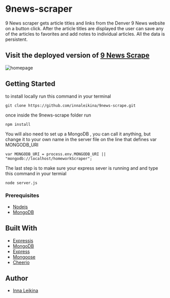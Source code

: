 # 9news-scraper

9 News scraper gets article titles and links from the Denver 9 News website on a button click. After the article titles are displayed the user can save any of the articles to favorites and add notes to individual articles. All the data is persistent.

## Visit the deployed version of [9 News Scrape](https://ancient-sierra-32891.herokuapp.com)

![homepage](scrape.gif)

## Getting Started
to install locally run this command in your terminal
```
git clone https://github.com/innaleikina/9news-scrape.git
```
once inside the 9news-scrape folder run 
```
npm install
```

You will also need to set up a MongoDB , you can call it anything, but change it to your own name in the server file on the line that defines var MONGODB_URI

```
var MONGODB_URI = process.env.MONGODB_URI || "mongodb://localhost/homeworkScraper";
```

The last step is to make sure your express sever is running and and type this command in your termial
```
node server.js
```

### Prerequisites

* [Nodejs](https://nodejs.org/)
* [MongoDB](https://www.mongodb.com)


## Built With

* [Expressjs](https://expressjs.com/) 
* [MongoDB](https://www.mongodb.com) 
* [Express](http://expressjs.com/)
* [Mongoose](https://mongoosejs.com/)
* [Cheerio](https://www.npmjs.com/package/cheerio)


## Author
* [Inna Leikina](https://github.com/innaleikina)

